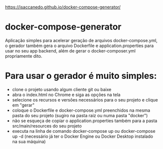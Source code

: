 https://isaccanedo.github.io/docker-compose-generator/

# docker-compose-generator
Aplicação simples para acelerar geração de arquivos docker-compose.yml, o gerador também gera o arquivo Dockerfile e application.properties para usar no seu app backend, além de gerar o docker-composer.yml propriamente dito.

# Para usar o gerador é muito simples:

- clone o projeto usando algum cliente git ou baixe
- abra o index.html no Chrome e siga as opções na tela
- selecione os recursos e versões necessários para o seu projeto e clique em "gerar"
- coloque o Dockerfile e docker-compose.yml preenchidos na mesma pasta do seu projeto (sugiro na pasta raiz ou numa pasta "docker")
- não se esqueça de copíar o application.properties também para a pasta src/main/resources do seu projeto
- executa na linha de comando docker-compose up ou docker-compose up -d (necessário já ter o Docker Engine ou Docker Desktop instalado na sua máquina)



